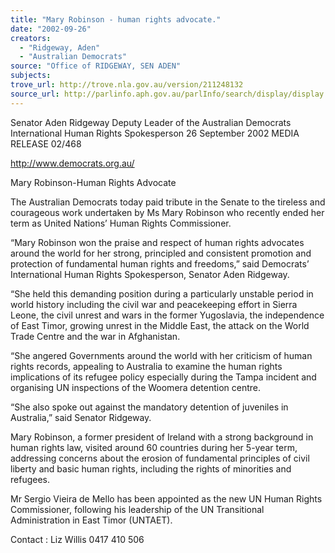 ```yaml
---
title: "Mary Robinson - human rights advocate."
date: "2002-09-26"
creators:
  - "Ridgeway, Aden"
  - "Australian Democrats"
source: "Office of RIDGEWAY, SEN ADEN"
subjects:
trove_url: http://trove.nla.gov.au/version/211248132
source_url: http://parlinfo.aph.gov.au/parlInfo/search/display/display.w3p;query=Id%3A%22media/pressrel/BGI76%22
---
```


 Senator Aden Ridgeway  Deputy Leader of the Australian Democrats International Human Rights Spokesperson 26 September 2002                MEDIA RELEASE                                  02/468

 http://www.democrats.org.au/

 Mary Robinson-Human Rights Advocate

 The Australian Democrats today paid tribute in the Senate to the tireless and courageous work undertaken by Ms Mary Robinson who recently ended her term as United Nations’ Human Rights Commissioner.

 “Mary Robinson won the praise and respect of human rights advocates around the world for her strong, principled and consistent promotion and protection of fundamental human rights and freedoms,” said Democrats’ International Human Rights Spokesperson, Senator Aden Ridgeway.

 “She held this demanding position during a particularly unstable period in world history including the civil war and peacekeeping effort in Sierra Leone, the civil unrest and wars in the former Yugoslavia, the independence of East Timor, growing unrest in the Middle East, the attack on the World Trade Centre and the war in Afghanistan.

 “She angered Governments around the world with her criticism of human rights records, appealing to Australia to examine the human rights implications of its refugee policy especially during the Tampa incident and organising UN inspections of the Woomera detention centre.

 “She also spoke out against the mandatory detention of juveniles in Australia,” said Senator Ridgeway.

 Mary Robinson, a former president of Ireland with a strong background in human rights law, visited around 60 countries during her 5-year term, addressing concerns about the erosion of fundamental principles of civil liberty and basic human rights, including the rights of minorities and refugees.

 Mr Sergio Vieira de Mello has been appointed as the new UN Human Rights Commissioner, following his leadership of the UN Transitional Administration in East Timor (UNTAET).

 Contact : Liz Willis 0417 410 506

